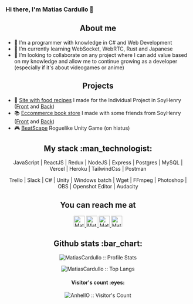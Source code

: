 ### Hi there, I'm Matias Cardullo 👋

<h2 align="center">About me</h2>

- 🔭 I’m a programmer with knowledge in C# and Web Development
- 🌱 I’m currently learning WebSocket, WebRTC, Rust and Japanese
- 👯 I’m looking to collaborate on any project where I can add value based on my knowledge and allow me to continue growing as a developer (especially if it's about videogames or anime)

<h2 align="center">Projects</h2>

- 🍲 <a href="https://pi-food-front.vercel.app">Site with food recipes</a> I made for the Individual Project in SoyHenry (<a href="https://github.com/MatiasCardullo/PI-Food-front">Front</a> and <a href="https://github.com/MatiasCardullo/PI-Food-back">Back</a>)
- 📚 <a href="https://e-knows.herokuapp.com">Eccommerce book store</a> I made with some friends from SoyHenry (<a href="https://github.com/eknows-ecommerce/pf-front">Front</a> and <a href="https://github.com/eknows-ecommerce/pf-back">Back</a>)
- 🎮 <a href="https://github.com/MatiasCardullo/BeatScape">BeatScape</a> Roguelike Unity Game (on hiatus)

<h2 align="center">My stack :man_technologist:</h2>

<p align="center">JavaScript | ReactJS | Redux | NodeJS | Express | Postgres | MySQL | Vercel | Heroku | TailwindCss | Postman</p>
<p align="center">Trello | Slack | C# | Unity | Windows batch | Wget | FFmpeg | Photoshop | OBS | Openshot Editor | Audacity</p>

<h2 align="center">You can reach me at</h2>

<p align="center">
  <a href="mailto:cardullo.matias.97@gmail.com">
    <img src="https://www.vectorlogo.zone/logos/gmail/gmail-tile.svg" alt="Matias Cardullo's Gmail" height="30" width="30">
  </a>
  <a href="https://www.linkedin.com/in/matiascardullo/">
    <img src="https://www.vectorlogo.zone/logos/linkedin/linkedin-icon.svg" alt="Matias Cardullo's LinkedIn Profile" height="30" width="30">
  </a>
  <a href="https://es.stackoverflow.com/users/89530/shadow">
    <img src="https://www.vectorlogo.zone/logos/stackoverflow/stackoverflow-icon.svg" alt="Matias Cardullo's Stack Overflow Profile" height="30" width="30">
  </a>
  <a href="https://gitlab.com/MatiasCardullo">
    <img src="https://www.vectorlogo.zone/logos/gitlab/gitlab-icon.svg" alt="Matias Cardullo's GitLab Profile" height="30" width="30">
  </a>
</p>

<h2 align="center">Github stats :bar_chart:</h2>

<div align="center">

<p><img src="https://github-readme-stats.vercel.app/api?username=MatiasCardullo&show_icons=true&theme=github_dark" alt="MatiasCardullo :: Profile Stats" />
<p><img src="https://github-readme-stats.vercel.app/api/top-langs/?username=MatiasCardullo&langs_count=10&theme=github_dark&layout=compact" alt="MatiasCardullo :: Top Langs" />

</div>

<h4 align="center">Visitor's count :eyes:</h4>

<p align="center"><img src="https://profile-counter.glitch.me/{MatiasCardullo}/count.svg" alt="AnhellO :: Visitor's Count" /></p>
